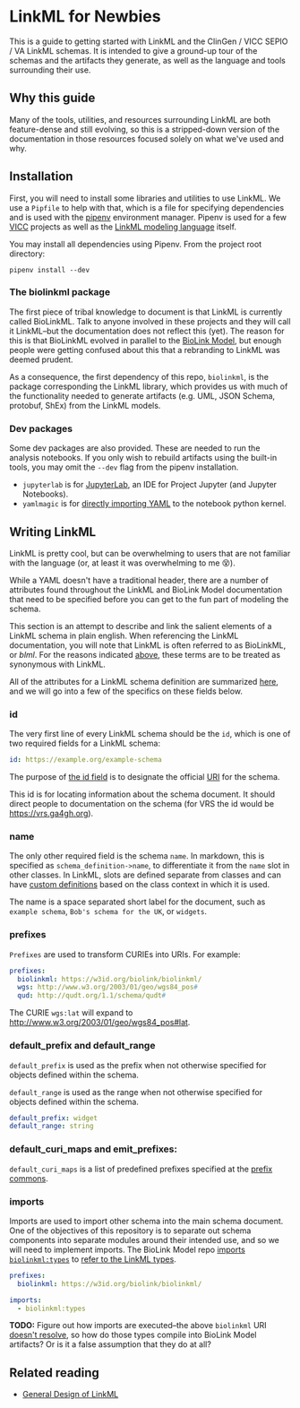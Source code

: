 # LinkML for Newbies
This is a guide to getting started with LinkML and the ClinGen / VICC
SEPIO / VA LinkML schemas. It is intended to give a ground-up tour of the
schemas and the artifacts they generate, as well as the language and tools
surrounding their use.

## Why this guide
Many of the tools, utilities, and resources surrounding LinkML are both
feature-dense and still evolving, so this is a stripped-down version of the
documentation in those resources focused solely on what we've used and why.

## Installation
First, you will need to install some libraries and utilities to use LinkML.
We use a `Pipfile` to help with that, which is a file for specifying
dependencies and is used with the [pipenv](https://github.com/pypa/pipenv)
environment manager. Pipenv is used for a few
[VICC](http://github.com/cancervariants/) projects as well as the [LinkML
modeling language](https://github.com/biolink/biolinkml) itself.

You may install all dependencies using Pipenv. From the project root directory:
```shell
pipenv install --dev
```

### The biolinkml package
The first piece of tribal knowledge to document is that LinkML is currently
called BioLinkML. Talk to anyone involved in these projects and they will call
it LinkML–but the documentation does not reflect this (yet). The reason for this
is that BioLinkML evolved in parallel to the
[BioLink Model](https://github.com/biolink/biolink-model), but enough people
were getting confused about this that a rebranding to LinkML was deemed prudent.

As a consequence, the first dependency of this repo, `biolinkml`, is the
package corresponding the LinkML library, which provides us with much of the
functionality needed to generate artifacts (e.g. UML, JSON Schema, protobuf,
ShEx) from the LinkML models.

### Dev packages
Some dev packages are also provided. These are needed to run the analysis
notebooks. If you only wish to rebuild artifacts using the built-in tools,
you may omit the `--dev` flag from the pipenv installation.

- `jupyterlab` is for [JupyterLab](https://jupyterlab.readthedocs.io/en/stable/),
  an IDE for Project Jupyter (and Jupyter Notebooks).
- `yamlmagic` is for [directly importing YAML]()
  to the notebook python kernel.

## Writing LinkML
LinkML is pretty cool, but can be overwhelming to users that are not familiar
with the language (or, at least it was overwhelming to me 😵).

While a YAML doesn't have a traditional header, there are a number of attributes
found throughout the LinkML and BioLink Model documentation that need to be
specified before you can get to the fun part of modeling the schema.

This section is an attempt to describe and link the salient elements of a LinkML
schema in plain english. When referencing the LinkML documentation, you will
note that LinkML is often referred to as BioLinkML, or _blml_. For the reasons
indicated [above](#the-biolinkml-package), these terms are to be treated as
synonymous with LinkML.

All of the attributes for a LinkML schema definition are summarized
[here](https://biolink.github.io/biolinkml/docs/SchemaDefinition), and we will
go into a few of the specifics on these fields below.

### id
The very first line of every LinkML schema should be the `id`, which is one of
two required fields for a LinkML schema:
```yaml
id: https://example.org/example-schema
```
The purpose of [the id field](https://biolink.github.io/biolinkml/docs/id)
is to designate the official [URI]() for the schema.

This id is for locating information about the schema document. It should direct
people to documentation on the schema (for VRS the id would be
https://vrs.ga4gh.org).

### name
The only other required field is the schema `name`. In markdown, this is
specified as `schema_definition->name`, to differentiate it from the `name`
slot in other classes. In LinkML, slots are defined separate from classes and
can have [custom definitions](https://biolink.github.io/biolinkml/docs/slot_usage.html)
based on the class context in which it is used.

The name is a space separated short label for the document, such as
`example schema`, `Bob's schema for the UK`, or `widgets`.

### prefixes
`Prefixes` are used to transform CURIEs into URIs. For example:
```yaml
prefixes:
  biolinkml: https://w3id.org/biolink/biolinkml/
  wgs: http://www.w3.org/2003/01/geo/wgs84_pos#
  qud: http://qudt.org/1.1/schema/qudt#
```
The CURIE `wgs:lat` will expand to http://www.w3.org/2003/01/geo/wgs84_pos#lat.

### default_prefix and default_range
`default_prefix` is used as the prefix when not otherwise specified for objects
defined within the schema.

`default_range` is used as the range when not otherwise specified for objects
defined within the schema.

```yaml
default_prefix: widget
default_range: string
```

### default_curi_maps and emit_prefixes:
`default_curi_maps` is a list of predefined prefixes specified at the [prefix
commons](https://github.com/prefixcommons/biocontext/tree/master/registry).

### imports
Imports are used to import other schema into the main schema document. One of
the objectives of this repository is to separate out schema components into
separate modules around their intended use, and so we will need to implement
imports. The BioLink Model repo [imports
`biolinkml:types`](https://github.com/biolink/biolink-model/blob/master/biolink-model.yaml#L172-L173)
to [refer to the LinkML types](https://github.com/biolink/biolinkml/blob/master/includes/types.yaml).

```yaml
prefixes:
  biolinkml: https://w3id.org/biolink/biolinkml/

imports:
  - biolinkml:types
```

**TODO:** Figure out how imports are executed–the above `biolinkml` URI [doesn't
resolve](https://biolink.github.io/biolinkml/includes/types), so how do those
types compile into BioLink Model artifacts? Or is it a false assumption that
they do at all?

## Related reading
- [General Design of LinkML](https://github.com/biolink/biolinkml/blob/master/SPECIFICATION.md)
